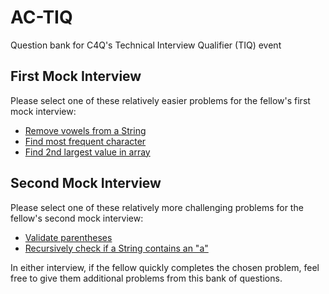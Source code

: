 # AC-TIQ
Question bank for C4Q's Technical Interview Qualifier (TIQ) event


## First Mock Interview
Please select one of these relatively easier problems for the fellow's
first mock interview:
* [Remove vowels from a String](first-interview-questions/disemvowel.md)
* [Find most frequent character](first-interview-questions/most-frequent-char.md)
* [Find 2nd largest value in array](first-interview-questions/second-largest.md)


## Second Mock Interview
Please select one of these relatively more challenging problems for the 
fellow's second mock interview:
* [Validate parentheses](second-interview-questions/validate-parentheses.md)
* [Recursively check if a String contains an "a"](second-interview-questions/recursive-check-for-a.md)


In either interview, if the fellow quickly completes the chosen problem,
feel free to give them additional problems from this bank of questions.
